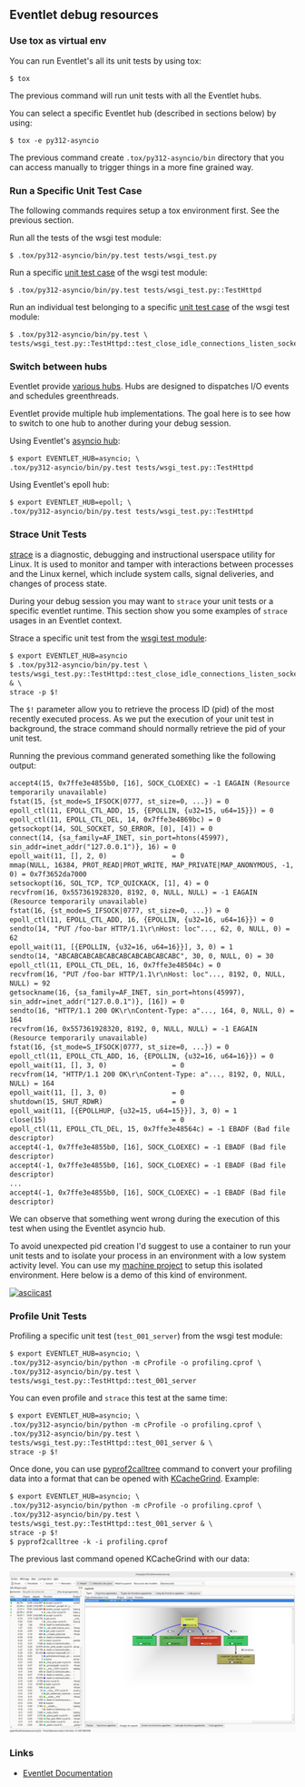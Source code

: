 ## Eventlet debug resources

### Use tox as virtual env

You can run Eventlet's all its unit tests by using tox:

```
$ tox
```

The previous command will run unit tests with all the Eventlet hubs.

You can select a specific Eventlet hub (described in sections below) by using:

```
$ tox -e py312-asyncio
```

The previous command create `.tox/py312-asyncio/bin` directory that you
can access manually to trigger things in a more fine grained way.

### Run a Specific Unit Test Case

The following commands requires setup a tox environment first. See the
previous section.

Run all the tests of the wsgi test module:

```shell
$ .tox/py312-asyncio/bin/py.test tests/wsgi_test.py
```

Run a specific [unit test case](https://docs.python.org/3/library/unittest.html#unittest.TestCase) of the wsgi test module:

```shell
$ .tox/py312-asyncio/bin/py.test tests/wsgi_test.py::TestHttpd
```

Run an individual test belonging to a specific [unit test case](https://docs.python.org/3/library/unittest.html#unittest.TestCase) of the wsgi test module:

```shell
$ .tox/py312-asyncio/bin/py.test \
tests/wsgi_test.py::TestHttpd::test_close_idle_connections_listen_socket_closed
```

### Switch between hubs

Eventlet provide [various hubs](https://eventlet.readthedocs.io/en/latest/hubs.html). Hubs are designed to dispatches I/O events and schedules greenthreads.

Eventlet provide multiple hub implementations. The goal here is to see how to switch to one hub to another during your debug session.

Using Eventlet's [asyncio hub](https://eventlet.readthedocs.io/en/latest/migration.html#step-1-switch-to-the-asyncio-hub):

```shell
$ export EVENTLET_HUB=asyncio; \
.tox/py312-asyncio/bin/py.test tests/wsgi_test.py::TestHttpd
```

Using Eventlet's epoll hub:

```shell
$ export EVENTLET_HUB=epoll; \
.tox/py312-asyncio/bin/py.test tests/wsgi_test.py::TestHttpd
```

### Strace Unit Tests

[strace](https://strace.io/) is a diagnostic, debugging and
instructional userspace utility for Linux. It is used to monitor
and tamper with interactions between processes and the Linux kernel,
which include system calls, signal deliveries, and changes of process
state.

During your debug session you may want to `strace` your unit tests or a specific eventlet runtime. This section show you some examples of `strace` usages in an Eventlet context.

Strace a specific unit test from the [wsgi test module](https://github.com/eventlet/eventlet/blob/master/tests/wsgi_test.py):

```shell
$ export EVENTLET_HUB=asyncio
$ .tox/py312-asyncio/bin/py.test \
tests/wsgi_test.py::TestHttpd::test_close_idle_connections_listen_socket_closed  & \
strace -p $!
```

The `$!` parameter allow you to retrieve the process ID (pid) of the most recently executed process. As we put the execution of your unit test in background, the strace command should normally retrieve the pid of your unit test.

Running the previous command generated something like the following output:

```
accept4(15, 0x7ffe3e4855b0, [16], SOCK_CLOEXEC) = -1 EAGAIN (Resource temporarily unavailable)
fstat(15, {st_mode=S_IFSOCK|0777, st_size=0, ...}) = 0
epoll_ctl(11, EPOLL_CTL_ADD, 15, {EPOLLIN, {u32=15, u64=15}}) = 0
epoll_ctl(11, EPOLL_CTL_DEL, 14, 0x7ffe3e4869bc) = 0
getsockopt(14, SOL_SOCKET, SO_ERROR, [0], [4]) = 0
connect(14, {sa_family=AF_INET, sin_port=htons(45997), sin_addr=inet_addr("127.0.0.1")}, 16) = 0
epoll_wait(11, [], 2, 0)                = 0
mmap(NULL, 16384, PROT_READ|PROT_WRITE, MAP_PRIVATE|MAP_ANONYMOUS, -1, 0) = 0x7f3652da7000
setsockopt(16, SOL_TCP, TCP_QUICKACK, [1], 4) = 0
recvfrom(16, 0x557361928320, 8192, 0, NULL, NULL) = -1 EAGAIN (Resource temporarily unavailable)
fstat(16, {st_mode=S_IFSOCK|0777, st_size=0, ...}) = 0
epoll_ctl(11, EPOLL_CTL_ADD, 16, {EPOLLIN, {u32=16, u64=16}}) = 0
sendto(14, "PUT /foo-bar HTTP/1.1\r\nHost: loc"..., 62, 0, NULL, 0) = 62
epoll_wait(11, [{EPOLLIN, {u32=16, u64=16}}], 3, 0) = 1
sendto(14, "ABCABCABCABCABCABCABCABCABCABC", 30, 0, NULL, 0) = 30
epoll_ctl(11, EPOLL_CTL_DEL, 16, 0x7ffe3e48504c) = 0
recvfrom(16, "PUT /foo-bar HTTP/1.1\r\nHost: loc"..., 8192, 0, NULL, NULL) = 92
getsockname(16, {sa_family=AF_INET, sin_port=htons(45997), sin_addr=inet_addr("127.0.0.1")}, [16]) = 0
sendto(16, "HTTP/1.1 200 OK\r\nContent-Type: a"..., 164, 0, NULL, 0) = 164
recvfrom(16, 0x557361928320, 8192, 0, NULL, NULL) = -1 EAGAIN (Resource temporarily unavailable)
fstat(16, {st_mode=S_IFSOCK|0777, st_size=0, ...}) = 0
epoll_ctl(11, EPOLL_CTL_ADD, 16, {EPOLLIN, {u32=16, u64=16}}) = 0
epoll_wait(11, [], 3, 0)                = 0
recvfrom(14, "HTTP/1.1 200 OK\r\nContent-Type: a"..., 8192, 0, NULL, NULL) = 164
epoll_wait(11, [], 3, 0)                = 0
shutdown(15, SHUT_RDWR)                 = 0
epoll_wait(11, [{EPOLLHUP, {u32=15, u64=15}}], 3, 0) = 1
close(15)                               = 0
epoll_ctl(11, EPOLL_CTL_DEL, 15, 0x7ffe3e48564c) = -1 EBADF (Bad file descriptor)
accept4(-1, 0x7ffe3e4855b0, [16], SOCK_CLOEXEC) = -1 EBADF (Bad file descriptor)
accept4(-1, 0x7ffe3e4855b0, [16], SOCK_CLOEXEC) = -1 EBADF (Bad file descriptor)
...
accept4(-1, 0x7ffe3e4855b0, [16], SOCK_CLOEXEC) = -1 EBADF (Bad file descriptor)
```

We can observe that something went wrong during the execution of this test
when using the Eventlet asyncio hub.

To avoid unexpected pid creation I'd suggest to use a container to run your unit tests and to isolate your process in an environment with a low system activity level. You can use my [machine project](https://github.com/4383/machine) to setup this isolated environment. Here below is a demo of this kind of environment.

[![asciicast](https://asciinema.org/a/0e7cLRsHiNJlBQdlIgdkApAsU.svg)](https://asciinema.org/a/0e7cLRsHiNJlBQdlIgdkApAsU)

### Profile Unit Tests

Profiling a specific unit test (`test_001_server`) from the wsgi test module:

```
$ export EVENTLET_HUB=asyncio; \
.tox/py312-asyncio/bin/python -m cProfile -o profiling.cprof \
.tox/py312-asyncio/bin/py.test \
tests/wsgi_test.py::TestHttpd::test_001_server
```

You can even profile and `strace` this test at the same time:

```
$ export EVENTLET_HUB=asyncio; \
.tox/py312-asyncio/bin/python -m cProfile -o profiling.cprof \
.tox/py312-asyncio/bin/py.test \
tests/wsgi_test.py::TestHttpd::test_001_server & \
strace -p $!
```

Once done, you can use [pyprof2calltree](https://pypi.org/project/pyprof2calltree/)
command to convert your profiling data into a format that can be opened with
[KCacheGrind](https://kcachegrind.github.io/html/Home.html). Example:

```
$ export EVENTLET_HUB=asyncio; \
.tox/py312-asyncio/bin/python -m cProfile -o profiling.cprof \
.tox/py312-asyncio/bin/py.test \
tests/wsgi_test.py::TestHttpd::test_001_server & \
strace -p $!
$ pyprof2calltree -k -i profiling.cprof
```

The previous last command opened KCacheGrind with our data:

![KCacheGrind of eventlet unit test](kcachegrind-eventlet.png "KCacheGrind of eventlet unit test")


### Links

- [Eventlet Documentation](https://eventlet.readthedocs.io/)

